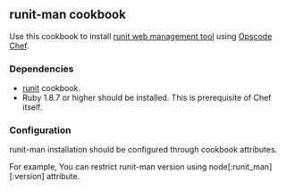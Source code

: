 ## runit-man cookbook

Use this cookbook to install [runit web management tool](https://github.com/Undev/runit-man) using [Opscode Chef](http://www.opscode.com/chef/).

### Dependencies

* [runit](https://github.com/opscode-cookbooks/runit) cookbook.
* Ruby 1.8.7 or higher should be installed. This is prerequisite of Chef itself.

### Configuration

runit-man installation should be configured through cookbook attributes.

For example, You can restrict runit-man version using node[:runit\_man][:version] attribute.

